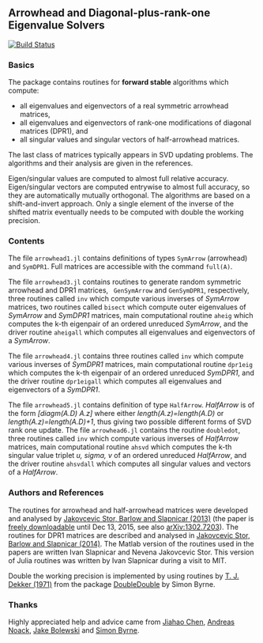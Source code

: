 ## Arrowhead and Diagonal-plus-rank-one Eigenvalue Solvers

[![Build Status](https://travis-ci.org/ivanslapnicar/Arrowhead.jl.svg?branch=master)](https://travis-ci.org/ivanslapnicar/Arrowhead.jl?branch=master)

### Basics

The package contains routines for __forward stable__ algorithms which compute:
* all eigenvalues and eigenvectors of a real symmetric arrowhead matrices,
* all eigenvalues and eigenvectors of rank-one modifications of diagonal matrices (DPR1), and
* all singular values and singular vectors of half-arrowhead matrices.

The last class of matrices typically appears in SVD updating problems.
The algorithms and their analysis are given in the references.

Eigen/singular values are computed to almost full relative accuracy.  Eigen/singular vectors are
computed entrywise to almost full accuracy, so they are automatically mutually
orthogonal.  The algorithms are based on a shift-and-invert approach.  Only a
single element of the inverse of the shifted matrix eventually needs to
be computed with double the working precision.


### Contents

The file `arrowhead1.jl` contains definitions of types `SymArrow` (arrowhead) and `SymDPR1`. Full matrices are accessible with the command `full(A)`.

The file `arrowhead3.jl` contains routines to generate random symmetric
arrowhead and DPR1 matrices, ` GenSymArrow` and `GenSymDPR1`, respectively,
three routines called `inv` which compute various inverses of _SymArrow_
matrices, two routines called `bisect` which compute outer eigenvalues of
_SymArrow_ and _SymDPR1_ matrices, main computational routine `aheig` which
computes the k-th eigenpair of an ordered unreduced  _SymArrow_,
and the driver routine `aheigall` which computes all eigenvalues and
eigenvectors of a _SymArrow_.

The file `arrowhead4.jl` contains three routines called `inv` which compute
various inverses of _SymDPR1_ matrices, main computational routine `dpr1eig`
which computes the k-th eigenpair of an ordered unreduced _SymDPR1_,
and the driver routine `dpr1eigall` which computes all eigenvalues and
eigenvectors of a _SymDPR1_.

The file `arrowhead5.jl` contains definition of type `HalfArrow`.
_HalfArrow_ is of the form _[diagm(A.D) A.z]_ where either
_length(A.z)=length(A.D)_
or _length(A.z)=length(A.D)+1_, thus giving two possible different forms of
SVD rank one update.  The file `arrowhead6.jl` contains the routine
`doubledot`, three routines called `inv` which compute
various inverses of _HalfArrow_ matrices, main computational routine `ahsvd`
which computes the k-th singular value triplet _u, sigma, v_ of an ordered
unreduced _HalfArrow_,  and the driver routine `ahsvdall` which computes all
singular values and vectors of a _HalfArrow_.

### Authors and References

The routines for arrowhead and half-arrowhead matrices
were developed and analysed by [Jakovcevic Stor, Barlow and
Slapnicar (2013)][JSB2013]
(the paper is [freely downloadable](http://authors.elsevier.com/a/1PwE45YnCDcYv) until
Dec 13, 2015, see also [arXiv:1302.7203][JSB2013a]).
The routines for DPR1 matrices are described and analysed in [Jakovcevic
Stor, Barlow and Slapnicar (2014)][JSB2014]. The Matlab version of the
routines used in the papers are written Ivan Slapnicar and Nevena Jakovcevic
Stor. This version of Julia routines was written by Ivan Slapnicar during a visit
to MIT.

Double the working precision is implemented by using routines by
[T. J. Dekker (1971)][dekker1971] from the package [DoubleDouble][byrne2014]
by Simon Byrne.

### Thanks

Highly appreciated help and advice came from [Jiahao Chen][jiahao],
[Andreas Noack][andreasnoack], [Jake Bolewski][jakebolewski] and
[Simon Byrne][simonbyrne].


[JSB2013]: http://www.sciencedirect.com/science/article/pii/S0024379513006265 "Nevena Jakovcevic Stor, Ivan Slapnicar and Jesse L. Barlow, 'Accurate eigenvalue decomposition of real symmetric arrowhead matrices and applications', Linear Algebra and its Applications, Vol. 464 (2015) 62-89, DOI: 10.1016/j.laa.2013.10.007"

[JSB2013a]: http://arxiv.org/abs/1302.7203 "Nevena Jakovcevic Stor, Ivan Slapnicar and Jesse L. Barlow, 'Accurate eigenvalue decomposition of arrowhead matrices and applications', arXiv:1302.7203v3"

[JSB2014]:#1 "Nevena Jakovcevic Stor, Ivan Slapnicar and Jesse L. Barlow, 'Forward stable eigenvalue decomposition of rank-one modifications of diagonal matrices', submitted"

[dekker1971]: http://link.springer.com/article/10.1007%2FBF01397083  "T.J. Dekker (1971) 'A floating-point technique for extending the available precision', Numerische Mathematik, Volume 18, Issue 3, pp 224-242"

[byrne2014]: https://github.com/simonbyrne/DoubleDouble.jl

[jiahao]: https://github.com/jiahao
[andreasnoack]: https://github.com/andreasnoack
[jakebolewski]: https://github.com/jakebolewski
[simonbyrne]: https://github.com/simonbyrne
